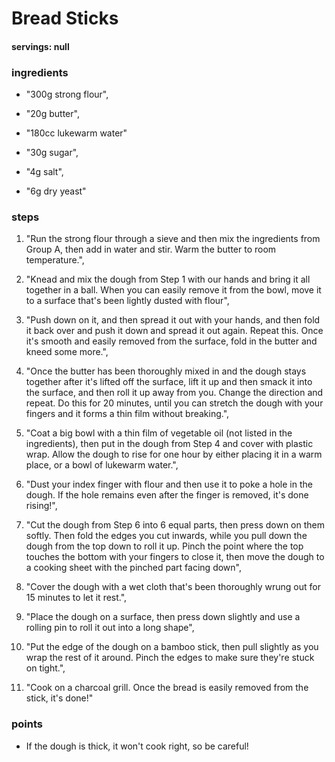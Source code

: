 # Bread Sticks
#### servings: null
### ingredients
- "300g strong flour",
- "20g butter",
- "180cc lukewarm water"

- "30g sugar",
- "4g salt",
- "6g dry yeast"

### steps
1. "Run the strong flour through a sieve and then mix the ingredients from Group A, then add in water and stir. Warm the butter to room temperature.",

2. "Knead and mix the dough from Step 1 with our hands and bring it all together in a ball. When you can easily remove it from the bowl, move it to a surface that's been lightly dusted with flour",

3. "Push down on it, and then spread it out with your hands, and then fold it back over and push it down and spread it out again. Repeat this. Once it's smooth and easily removed from the surface, fold in the butter and kneed some more.",

4. "Once the butter has been thoroughly mixed in and the dough stays together after it's lifted off the surface, lift it up and then smack it into the surface, and then roll it up away from you. Change the direction and repeat. Do this for 20 minutes, until you can stretch the dough with your fingers and it forms a thin film without breaking.",

5. "Coat a big bowl with a thin film of vegetable oil (not listed in the ingredients), then put in the dough from Step 4 and cover with plastic wrap. Allow the dough to rise for one hour by either placing it in a warm place, or a bowl of lukewarm water.",

6. "Dust your index finger with flour and then use it to poke a hole in the dough. If the hole remains even after the finger is removed, it's done rising!",

7. "Cut the dough from Step 6 into 6 equal parts, then press down on them softly. Then fold the edges you cut inwards, while you pull down the dough from the top down to roll it up. Pinch the point where the top touches the bottom with your fingers to close it, then move the dough to a cooking sheet with the pinched part facing down",

8. "Cover the dough with a wet cloth that's been thoroughly wrung out for 15 minutes to let it rest.",

9. "Place the dough on a surface, then press down slightly and use a rolling pin to roll it out into a long shape",

10. "Put the edge of the dough on a bamboo stick, then pull slightly as you wrap the rest of it around. Pinch the edges to make sure they're stuck on tight.",

11. "Cook on a charcoal grill. Once the bread is easily removed from the stick, it's done!"
            
### points
- If the dough is thick, it won't cook right, so be careful!
